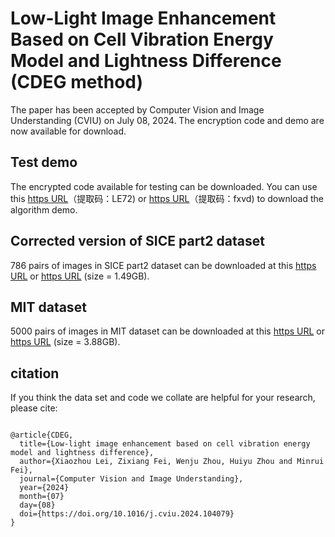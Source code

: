 # Low-Light Image Enhancement Based on Cell Vibration Energy Model and Lightness Difference (CDEG method)
The paper has been accepted by Computer Vision and Image Understanding (CVIU) on July 08, 2024. The encryption code and demo are now available for download.

## Test demo
The encrypted code available for testing can be downloaded.
You can use this [https URL](https://pan.quark.cn/s/2221fbd29a20)（提取码：LE72) or [https URL](https://pan.baidu.com/s/1v4x0rv4fmn6DylFLOB52nA)（提取码：fxvd) to download the algorithm demo.   

## Corrected version of SICE part2 dataset 

786 pairs of images in SICE part2 dataset can be downloaded at this [https URL]() or [https URL]() (size = 1.49GB).

## MIT dataset 

5000 pairs of images in MIT dataset can be downloaded at this [https URL]() or [https URL]() (size = 3.88GB).

## citation

If you think the data set and code we collate are helpful for your research, please cite:

```

@article{CDEG,
  title={Low-light image enhancement based on cell vibration energy model and lightness difference},
  author={Xiaozhou Lei, Zixiang Fei, Wenju Zhou, Huiyu Zhou and Minrui Fei},
  journal={Computer Vision and Image Understanding},
  year={2024}
  month={07}
  day={08}
  doi={https://doi.org/10.1016/j.cviu.2024.104079}
}


```

